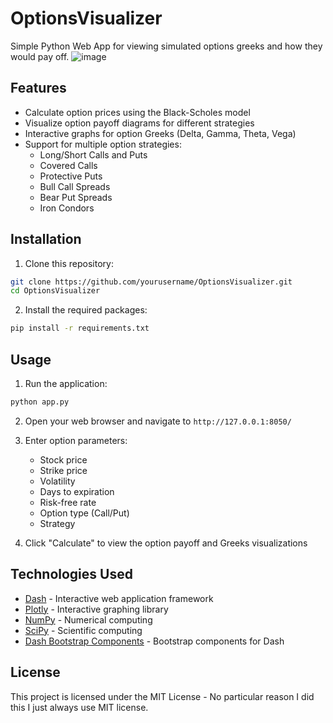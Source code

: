 # OptionsVisualizer

Simple Python Web App for viewing simulated options greeks and how they would pay off.
![image](https://github.com/user-attachments/assets/8fe41d1f-7b8a-4b65-82d1-cec303163e60)

## Features

- Calculate option prices using the Black-Scholes model
- Visualize option payoff diagrams for different strategies
- Interactive graphs for option Greeks (Delta, Gamma, Theta, Vega)
- Support for multiple option strategies:
  - Long/Short Calls and Puts
  - Covered Calls
  - Protective Puts
  - Bull Call Spreads
  - Bear Put Spreads
  - Iron Condors

## Installation

1. Clone this repository:
```bash
git clone https://github.com/yourusername/OptionsVisualizer.git
cd OptionsVisualizer
```

2. Install the required packages:
```bash
pip install -r requirements.txt
```

## Usage

1. Run the application:
```bash
python app.py
```

2. Open your web browser and navigate to `http://127.0.0.1:8050/`

3. Enter option parameters:
   - Stock price
   - Strike price
   - Volatility
   - Days to expiration
   - Risk-free rate
   - Option type (Call/Put)
   - Strategy

4. Click "Calculate" to view the option payoff and Greeks visualizations

## Technologies Used

- [Dash](https://dash.plotly.com/) - Interactive web application framework
- [Plotly](https://plotly.com/) - Interactive graphing library
- [NumPy](https://numpy.org/) - Numerical computing
- [SciPy](https://scipy.org/) - Scientific computing
- [Dash Bootstrap Components](https://dash-bootstrap-components.opensource.faculty.ai/) - Bootstrap components for Dash

## License

This project is licensed under the MIT License - No particular reason I did this I just always use MIT license. 
